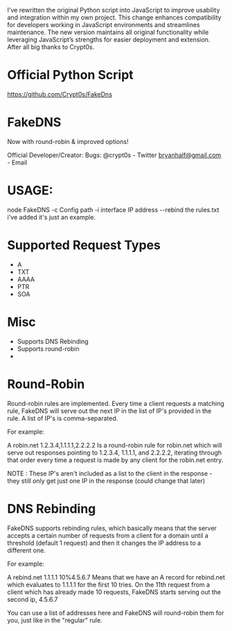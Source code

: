 I've rewritten the original Python script into JavaScript to improve usability and integration within my own project. This change enhances compatibility for developers working in JavaScript environments and streamlines maintenance. The new version maintains all original functionality while leveraging JavaScript’s strengths for easier deployment and extension. After all big thanks to Crypt0s.

# Official Python Script
https://github.com/Crypt0s/FakeDns

# FakeDNS

Now with round-robin & improved options!

Official Developer/Creator:
Bugs: @crypt0s - Twitter
bryanhalf@gmail.com - Email

# USAGE:
node FakeDNS -c Config path -i interface IP address --rebind
the rules.txt i've added it's just an example.

# Supported Request Types
- A
- TXT
- AAAA
- PTR
- SOA

# Misc
- Supports DNS Rebinding
- Supports round-robin
- 
# Round-Robin
Round-robin rules are implemented. Every time a client requests a matching rule, FakeDNS will serve out the next IP in the list of IP's provided in the rule.
A list of IP's is comma-separated.

For example:

A robin.net 1.2.3.4,1.1.1.1,2.2.2.2
Is a round-robin rule for robin.net which will serve out responses pointing to 1.2.3.4, 1.1.1.1, and 2.2.2.2, iterating through that order every time a request is made by any client for the robin.net entry.

NOTE : These IP's aren't included as a list to the client in the response - they still only get just one IP in the response (could change that later)

# DNS Rebinding
FakeDNS supports rebinding rules, which basically means that the server accepts a certain number of requests from a client for a domain until a threshold (default 1 request) and then it changes the IP address to a different one.

For example:

A rebind.net 1.1.1.1 10%4.5.6.7
Means that we have an A record for rebind.net which evaluates to 1.1.1.1 for the first 10 tries. On the 11th request from a client which has already made 10 requests, FakeDNS starts serving out the second ip, 4.5.6.7

You can use a list of addresses here and FakeDNS will round-robin them for you, just like in the "regular" rule.
